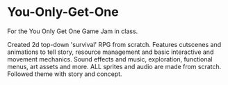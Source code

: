 # You-Only-Get-One
For the You Only Get One Game Jam in class.

Created 2d top-down 'survival' RPG from scratch. Features cutscenes and animations to tell story, resource management and basic interactive and movement mechanics. Sound effects and music, exploration, functional menus, art assets and more. ALL sprites and audio are made from scratch. Followed theme with story and concept. 